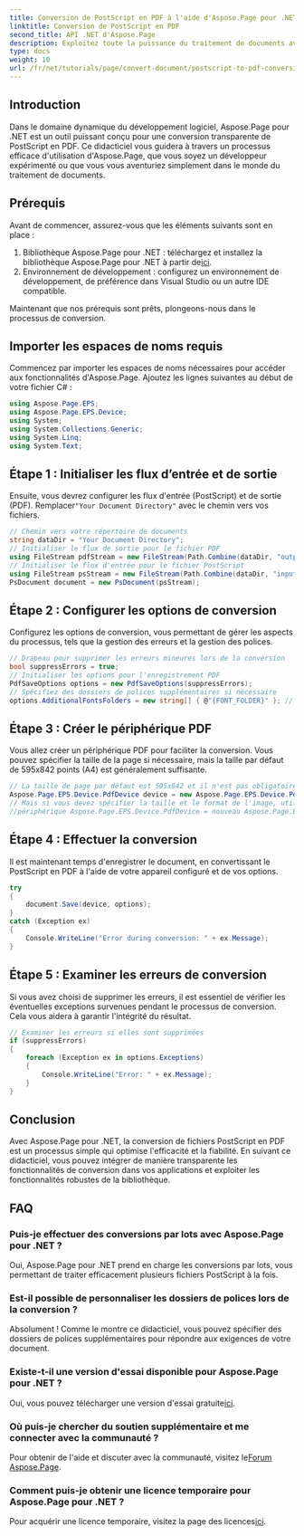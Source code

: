 ```yaml
---
title: Conversion de PostScript en PDF à l'aide d'Aspose.Page pour .NET
linktitle: Conversion de PostScript en PDF
second_title: API .NET d'Aspose.Page
description: Exploitez toute la puissance du traitement de documents avec notre didacticiel complet sur la conversion de fichiers PostScript en PDF à l'aide d'Aspose.Page pour .NET. Ce guide étape par étape vous guide dans la configuration des flux d'entrée et de sortie.
type: docs
weight: 10
url: /fr/net/tutorials/page/convert-document/postscript-to-pdf-conversion/
---
```

## Introduction

Dans le domaine dynamique du développement logiciel, Aspose.Page pour .NET est un outil puissant conçu pour une conversion transparente de PostScript en PDF. Ce didacticiel vous guidera à travers un processus efficace d'utilisation d'Aspose.Page, que vous soyez un développeur expérimenté ou que vous vous aventuriez simplement dans le monde du traitement de documents.

## Prérequis

Avant de commencer, assurez-vous que les éléments suivants sont en place :

1.  Bibliothèque Aspose.Page pour .NET : téléchargez et installez la bibliothèque Aspose.Page pour .NET à partir de[ici](https://releases.aspose.com/page/net/).
2. Environnement de développement : configurez un environnement de développement, de préférence dans Visual Studio ou un autre IDE compatible.

Maintenant que nos prérequis sont prêts, plongeons-nous dans le processus de conversion.

## Importer les espaces de noms requis

Commencez par importer les espaces de noms nécessaires pour accéder aux fonctionnalités d'Aspose.Page. Ajoutez les lignes suivantes au début de votre fichier C# :

```csharp
using Aspose.Page.EPS;
using Aspose.Page.EPS.Device;
using System;
using System.Collections.Generic;
using System.Linq;
using System.Text;
```

## Étape 1 : Initialiser les flux d’entrée et de sortie

 Ensuite, vous devrez configurer les flux d'entrée (PostScript) et de sortie (PDF). Remplacer`"Your Document Directory"` avec le chemin vers vos fichiers.

```csharp
// Chemin vers votre répertoire de documents
string dataDir = "Your Document Directory";
// Initialiser le flux de sortie pour le fichier PDF
using FileStream pdfStream = new FileStream(Path.Combine(dataDir, "outputPDF_out.pdf"), FileMode.Create, FileAccess.Write);
// Initialiser le flux d'entrée pour le fichier PostScript
using FileStream psStream = new FileStream(Path.Combine(dataDir, "input.ps"), FileMode.Open, FileAccess.Read);
PsDocument document = new PsDocument(psStream);
```

## Étape 2 : Configurer les options de conversion

Configurez les options de conversion, vous permettant de gérer les aspects du processus, tels que la gestion des erreurs et la gestion des polices.

```csharp
// Drapeau pour supprimer les erreurs mineures lors de la conversion
bool suppressErrors = true;
// Initialiser les options pour l'enregistrement PDF
PdfSaveOptions options = new PdfSaveOptions(suppressErrors);
// Spécifiez des dossiers de polices supplémentaires si nécessaire
options.AdditionalFontsFolders = new string[] { @"{FONT_FOLDER}" }; // Mettre à jour avec le chemin de votre dossier de polices
```

## Étape 3 : Créer le périphérique PDF

Vous allez créer un périphérique PDF pour faciliter la conversion. Vous pouvez spécifier la taille de la page si nécessaire, mais la taille par défaut de 595x842 points (A4) est généralement suffisante.

```csharp
// La taille de page par défaut est 595x842 et il n'est pas obligatoire de la définir dans PdfDevice
Aspose.Page.EPS.Device.PdfDevice device = new Aspose.Page.EPS.Device.PdfDevice(pdfStream);
// Mais si vous devez spécifier la taille et le format de l'image, utilisez la ligne suivante
//périphérique Aspose.Page.EPS.Device.PdfDevice = nouveau Aspose.Page.EPS.Device.PdfDevice(pdfStream, nouveau System.Drawing.Size(595, 842));
```

## Étape 4 : Effectuer la conversion

Il est maintenant temps d'enregistrer le document, en convertissant le PostScript en PDF à l'aide de votre appareil configuré et de vos options.

```csharp
try
{
    document.Save(device, options);
}
catch (Exception ex)
{
    Console.WriteLine("Error during conversion: " + ex.Message);
}
```

## Étape 5 : Examiner les erreurs de conversion

Si vous avez choisi de supprimer les erreurs, il est essentiel de vérifier les éventuelles exceptions survenues pendant le processus de conversion. Cela vous aidera à garantir l'intégrité du résultat.

```csharp
// Examiner les erreurs si elles sont supprimées
if (suppressErrors)
{
    foreach (Exception ex in options.Exceptions)
    {
        Console.WriteLine("Error: " + ex.Message);
    }
}
```

## Conclusion

Avec Aspose.Page pour .NET, la conversion de fichiers PostScript en PDF est un processus simple qui optimise l'efficacité et la fiabilité. En suivant ce didacticiel, vous pouvez intégrer de manière transparente les fonctionnalités de conversion dans vos applications et exploiter les fonctionnalités robustes de la bibliothèque.

## FAQ

### Puis-je effectuer des conversions par lots avec Aspose.Page pour .NET ?

Oui, Aspose.Page pour .NET prend en charge les conversions par lots, vous permettant de traiter efficacement plusieurs fichiers PostScript à la fois.

### Est-il possible de personnaliser les dossiers de polices lors de la conversion ?

Absolument ! Comme le montre ce didacticiel, vous pouvez spécifier des dossiers de polices supplémentaires pour répondre aux exigences de votre document.

### Existe-t-il une version d'essai disponible pour Aspose.Page pour .NET ?

 Oui, vous pouvez télécharger une version d'essai gratuite[ici](https://releases.aspose.com/).

### Où puis-je chercher du soutien supplémentaire et me connecter avec la communauté ?

 Pour obtenir de l'aide et discuter avec la communauté, visitez le[Forum Aspose.Page](https://forum.aspose.com/c/page/39).

### Comment puis-je obtenir une licence temporaire pour Aspose.Page pour .NET ?

 Pour acquérir une licence temporaire, visitez la page des licences[ici](https://purchase.conholdate.com/temporary-license/).